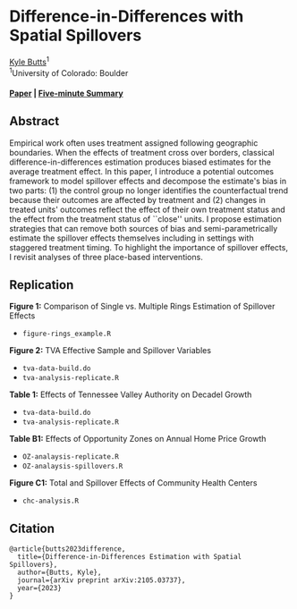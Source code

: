 # Difference-in-Differences with Spatial Spillovers

[Kyle Butts](https://www.kylebutts.com/)<sup>1</sup>
<br>
<sup>1</sup>University of Colorado: Boulder

#### [Paper](https://arxiv.org/abs/2105.03737) | [Five-minute Summary](https://www.kylebutts.com/papers/spatial-spillovers/)


## Abstract

Empirical work often uses treatment assigned following geographic boundaries. When the effects of treatment cross over borders, classical difference-in-differences estimation produces biased estimates for the average treatment effect. In this paper, I introduce a potential outcomes framework to model spillover effects and decompose the estimate's bias in two parts: (1) the control group no longer identifies the counterfactual trend because their outcomes are affected by treatment and (2) changes in treated units' outcomes reflect the effect of their own treatment status and the effect from the treatment status of ``close'' units. I propose estimation strategies that can remove both sources of bias and semi-parametrically estimate the spillover effects themselves including in settings with staggered treatment timing. To highlight the importance of spillover effects, I revisit analyses of three place-based interventions.


## Replication

**Figure 1:** Comparison of Single vs. Multiple Rings Estimation of Spillover Effects

- `figure-rings_example.R`

**Figure 2:** TVA Effective Sample and Spillover Variables

- `tva-data-build.do`
- `tva-analysis-replicate.R`

**Table 1:** Effects of Tennessee Valley Authority on Decadel Growth

- `tva-data-build.do`
- `tva-analysis-replicate.R`

**Table B1:** Effects of Opportunity Zones on Annual Home Price Growth

- `OZ-analaysis-replicate.R`
- `OZ-analaysis-spillovers.R`

**Figure C1:** Total and Spillover Effects of Community Health Centers

- `chc-analysis.R`


## Citation

```
@article{butts2023difference,
  title={Difference-in-Differences Estimation with Spatial Spillovers},
  author={Butts, Kyle},
  journal={arXiv preprint arXiv:2105.03737},
  year={2023}
}
```
